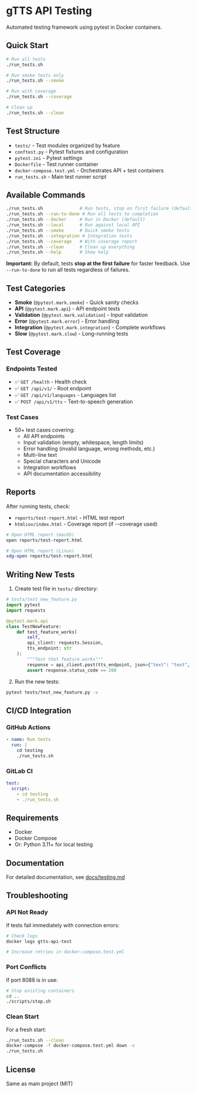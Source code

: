 # gTTS API Testing

Automated testing framework using pytest in Docker containers.

## Quick Start

```bash
# Run all tests
./run_tests.sh

# Run smoke tests only
./run_tests.sh --smoke

# Run with coverage
./run_tests.sh --coverage

# Clean up
./run_tests.sh --clean
```

## Test Structure

- `tests/` - Test modules organized by feature
- `conftest.py` - Pytest fixtures and configuration
- `pytest.ini` - Pytest settings
- `Dockerfile` - Test runner container
- `docker-compose.test.yml` - Orchestrates API + test containers
- `run_tests.sh` - Main test runner script

## Available Commands

```bash
./run_tests.sh              # Run tests, stop on first failure (default)
./run_tests.sh --run-to-done # Run all tests to completion
./run_tests.sh --docker     # Run in Docker (default)
./run_tests.sh --local      # Run against local API
./run_tests.sh --smoke      # Quick smoke tests
./run_tests.sh --integration # Integration tests
./run_tests.sh --coverage   # With coverage report
./run_tests.sh --clean      # Clean up everything
./run_tests.sh --help       # Show help
```

**Important:** By default, tests **stop at the first failure** for faster feedback. Use `--run-to-done` to run all tests regardless of failures.

## Test Categories

- **Smoke** (`@pytest.mark.smoke`) - Quick sanity checks
- **API** (`@pytest.mark.api`) - API endpoint tests
- **Validation** (`@pytest.mark.validation`) - Input validation
- **Error** (`@pytest.mark.error`) - Error handling
- **Integration** (`@pytest.mark.integration`) - Complete workflows
- **Slow** (`@pytest.mark.slow`) - Long-running tests

## Test Coverage

### Endpoints Tested

- ✅ `GET /health` - Health check
- ✅ `GET /api/v1/` - Root endpoint
- ✅ `GET /api/v1/languages` - Languages list
- ✅ `POST /api/v1/tts` - Text-to-speech generation

### Test Cases

- 50+ test cases covering:
  - All API endpoints
  - Input validation (empty, whitespace, length limits)
  - Error handling (invalid language, wrong methods, etc.)
  - Multi-line text
  - Special characters and Unicode
  - Integration workflows
  - API documentation accessibility

## Reports

After running tests, check:

- `reports/test-report.html` - HTML test report
- `htmlcov/index.html` - Coverage report (if --coverage used)

```bash
# Open HTML report (macOS)
open reports/test-report.html

# Open HTML report (Linux)
xdg-open reports/test-report.html
```

## Writing New Tests

1. Create test file in `tests/` directory:

```python
# tests/test_new_feature.py
import pytest
import requests

@pytest.mark.api
class TestNewFeature:
    def test_feature_works(
        self,
        api_client: requests.Session,
        tts_endpoint: str
    ):
        """Test that feature works"""
        response = api_client.post(tts_endpoint, json={"text": "test", "lang": "en"})
        assert response.status_code == 200
```

2. Run the new tests:

```bash
pytest tests/test_new_feature.py -v
```

## CI/CD Integration

### GitHub Actions

```yaml
- name: Run tests
  run: |
    cd testing
    ./run_tests.sh
```

### GitLab CI

```yaml
test:
  script:
    - cd testing
    - ./run_tests.sh
```

## Requirements

- Docker
- Docker Compose
- Or: Python 3.11+ for local testing

## Documentation

For detailed documentation, see [docs/testing.md](../docs/testing.md)

## Troubleshooting

### API Not Ready

If tests fail immediately with connection errors:

```bash
# Check logs
docker logs gtts-api-test

# Increase retries in docker-compose.test.yml
```

### Port Conflicts

If port 8088 is in use:

```bash
# Stop existing containers
cd ..
./scripts/stop.sh
```

### Clean Start

For a fresh start:

```bash
./run_tests.sh --clean
docker-compose -f docker-compose.test.yml down -v
./run_tests.sh
```

## License

Same as main project (MIT)

